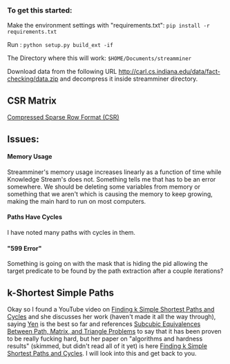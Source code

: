 ### To get this started:

Make the environment settings with "requirements.txt": `pip install -r requirements.txt`  

Run : `python setup.py build_ext -if`

The Directory where this will work: `$HOME/Documents/streamminer`

Download data from the following URL http://carl.cs.indiana.edu/data/fact-checking/data.zip and decompress it inside streamminer directory.

## CSR Matrix

[Compressed Sparse Row Format (CSR)](https://www.scipy-lectures.org/advanced/scipy_sparse/csr_matrix.html)

## Issues:

#### Memory Usage

Streamminer's memory usage increases linearly as a function of time while Knowledge Stream's does not. Something tells me that has to be an error somewhere. We should be deleting some variables from memory or something that we aren't which is causing the memory to keep growing, making the main hard to run on most computers.

#### Paths Have Cycles

I have noted many paths with cycles in them.

#### "599 Error"

Something is going on with the mask that is hiding the pid allowing the target predicate to be found by the path extraction after a couple iterations?

## k-Shortest Simple Paths

Okay so I found a YouTube video on [Finding k Simple Shortest Paths and Cycles](https://www.youtube.com/watch?v=RXRyqyxO_jc) and she discusses her work (haven't made it all the way through), saying [Yen](http://www.ams.org/journals/qam/1970-27-04/S0033-569X-1970-0253822-7/S0033-569X-1970-0253822-7.pdf) is the best so far and references [Subcubic Equivalences Between Path, Matrix, and Triangle Problems](https://people.csail.mit.edu/rrw/tria-mmult.pdf) to say that it has been proven to be really fucking hard, but her paper on "algorithms and hardness results" (skimmed, but didn't read all of it yet) is here [Finding k Simple Shortest Paths and Cycles](https://arxiv.org/abs/1512.02157v2). I will look into this and get back to you.
